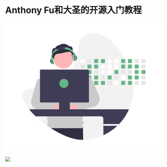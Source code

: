 # Anthony Fu和大圣的开源入门教程



![](./docs/public/open-source.png)

<img src="/wechat2.png" width="100" />